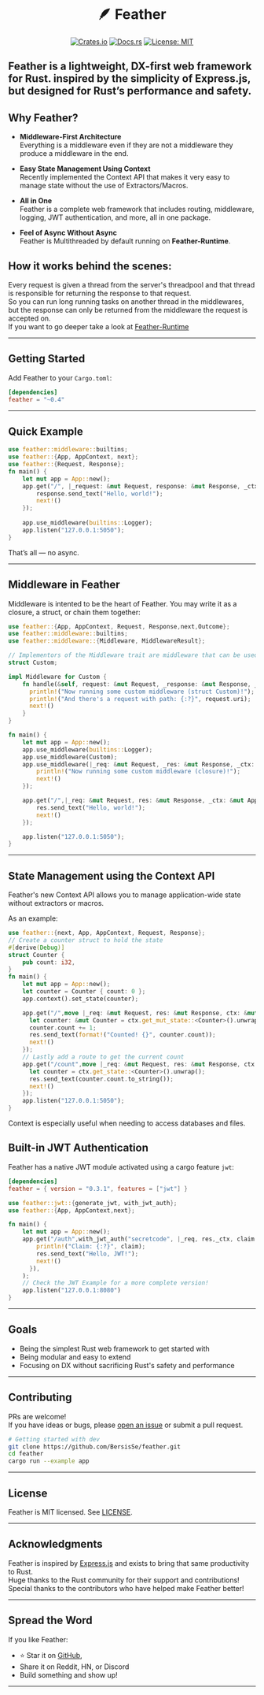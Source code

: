 <h1 align="center">🪶 Feather</h1>

<p align="center">
  <a href="https://crates.io/crates/feather"><img src="https://img.shields.io/crates/v/feather.svg" alt="Crates.io"/></a>
  <a href="https://docs.rs/feather"><img src="https://docs.rs/feather/badge.svg" alt="Docs.rs"/></a>
  <a href="./LICENSE"><img src="https://img.shields.io/badge/license-MIT-blue.svg" alt="License: MIT"/></a>
</p>

## **Feather** is a lightweight, DX-first web framework for Rust. inspired by the simplicity of Express.js, but designed for Rust’s performance and safety.

## Why Feather?

- **Middleware-First Architecture**  
  Everything is a middleware even if they are not a middleware they produce a middleware in the end.  

- **Easy State Management Using Context**  
  Recently implemented the Context API that makes it very easy to manage state without the use of Extractors/Macros.  

- **All in One**  
  Feather is a complete web framework that includes routing, middleware, logging, JWT authentication, and more, all in one package.

- **Feel of Async Without Async**  
  Feather is Multithreaded by default running on **Feather-Runtime**.
  

## How it works behind the scenes:  
Every request is given a thread from the server's threadpool and that thread is responsible for returning the response to that request.  
So you can run long running tasks on another thread in the middlewares, but the response can only be returned from the middleware the request is accepted on.  
If you want to go deeper take a look at [Feather-Runtime](./crates/feather-runtime)  

---

## Getting Started

Add Feather to your `Cargo.toml`:

```toml
[dependencies]
feather = "~0.4"
```

---

## Quick Example

```rust
use feather::middleware::builtins;
use feather::{App, AppContext, next};
use feather::{Request, Response};
fn main() {
    let mut app = App::new();
    app.get("/", |_request: &mut Request, response: &mut Response, _ctx: &mut AppContext| {
        response.send_text("Hello, world!");
        next!()
    });
    
    app.use_middleware(builtins::Logger);
    app.listen("127.0.0.1:5050");
}
```

That’s all — no async.

---

## Middleware in Feather

Middleware is intented to be the heart of Feather. You may write it as a closure, a struct, or chain them together:

```rust
use feather::{App, AppContext, Request, Response,next,Outcome};
use feather::middleware::builtins;
use feather::middleware::{Middleware, MiddlewareResult};

// Implementors of the Middleware trait are middleware that can be used in a Feather app.
struct Custom;

impl Middleware for Custom {
    fn handle(&self, request: &mut Request, _response: &mut Response, _ctx: &mut AppContext) -> Outcome {
      println!("Now running some custom middleware (struct Custom)!");
      println!("And there's a request with path: {:?}", request.uri);
      next!()
    }
}

fn main() {
    let mut app = App::new();
    app.use_middleware(builtins::Logger);
    app.use_middleware(Custom);
    app.use_middleware(|_req: &mut Request, _res: &mut Response, _ctx: &mut AppContext| {
        println!("Now running some custom middleware (closure)!");
        next!()
    });

    app.get("/",|_req: &mut Request, res: &mut Response, _ctx: &mut AppContext| {
        res.send_text("Hello, world!");
        next!()
    });

    app.listen("127.0.0.1:5050");
}
```
---

## State Management using the Context API

Feather's new Context API allows you to manage application-wide state without extractors or macros.

As an example:

```rust
use feather::{next, App, AppContext, Request, Response};
// Create a counter struct to hold the state
#[derive(Debug)]
struct Counter {
    pub count: i32,
}
fn main() {
    let mut app = App::new();
    let counter = Counter { count: 0 };
    app.context().set_state(counter);

    app.get("/",move |_req: &mut Request, res: &mut Response, ctx: &mut AppContext| {
      let counter: &mut Counter = ctx.get_mut_state::<Counter>().unwrap();
      counter.count += 1;
      res.send_text(format!("Counted! {}", counter.count));
      next!()
    });
    // Lastly add a route to get the current count
    app.get("/count",move |_req: &mut Request, res: &mut Response, ctx: &mut AppContext| {
      let counter = ctx.get_state::<Counter>().unwrap();
      res.send_text(counter.count.to_string());
      next!()
    });
    app.listen("127.0.0.1:5050");
}

```

Context is especially useful when needing to access databases and files.

## Built-in JWT Authentication

Feather has a native JWT module activated using a cargo feature `jwt`:

```toml
[dependencies]
feather = { version = "0.3.1", features = ["jwt"] }
```

```rust
use feather::jwt::{generate_jwt, with_jwt_auth};
use feather::{App, AppContext,next};

fn main() {
    let mut app = App::new();
    app.get("/auth",with_jwt_auth("secretcode", |_req, res,_ctx, claim| {
        println!("Claim: {:?}", claim);
        res.send_text("Hello, JWT!");
        next!()
      }),
    );
    // Check the JWT Example for a more complete version!
    app.listen("127.0.0.1:8080")
}
```

---

## Goals

- Being the simplest Rust web framework to get started with
- Being modular and easy to extend
- Focusing on DX without sacrificing Rust's safety and performance

---

## Contributing

PRs are welcome!  
If you have ideas or bugs, please [open an issue]([https://github.com/BersisSe/feather/issues) or submit a pull request.

```bash
# Getting started with dev
git clone https://github.com/BersisSe/feather.git
cd feather
cargo run --example app
```

---

## License

Feather is MIT licensed. See [LICENSE](./LICENSE).

---

## Acknowledgments

Feather is inspired by [Express.js](https://expressjs.com) and exists to bring that same productivity to Rust.  
Huge thanks to the Rust community for their support and contributions!  
Special thanks to the contributors who have helped make Feather better!    

---

## Spread the Word

If you like Feather:

- ⭐ Star it on [GitHub](https://github.com/BersisSe/feather),
- Share it on Reddit, HN, or Discord
- Build something and show up!

---
